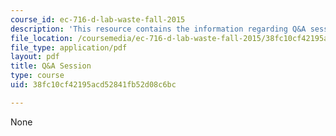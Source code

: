 ```yaml
---
course_id: ec-716-d-lab-waste-fall-2015
description: 'This resource contains the information regarding Q&A session. '
file_location: /coursemedia/ec-716-d-lab-waste-fall-2015/38fc10cf42195acd52841fb52d08c6bc_MITEC_716F15_QA.pdf
file_type: application/pdf
layout: pdf
title: Q&A Session
type: course
uid: 38fc10cf42195acd52841fb52d08c6bc

---
```

None